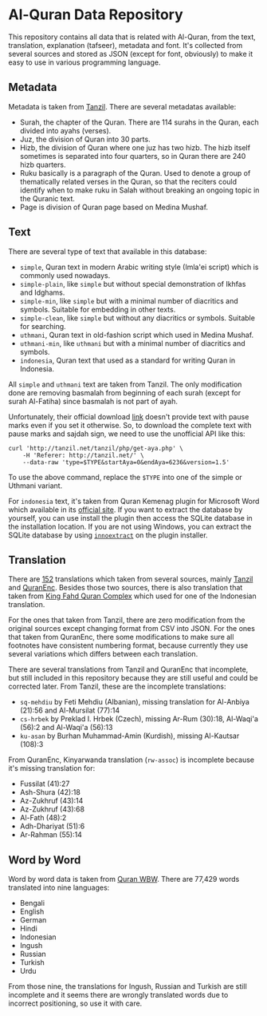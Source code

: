 # Al-Quran Data Repository

This repository contains all data that is related with Al-Quran, from the text, translation, explanation
(tafseer), metadata and font. It's collected from several sources and stored as JSON (except for font,
obviously) to make it easy to use in various programming language.

## Metadata

Metadata is taken from [Tanzil][tanzil-meta]. There are several metadatas available:

- Surah, the chapter of the Quran. There are 114 surahs in the Quran, each divided into ayahs (verses).
- Juz, the division of Quran into 30 parts.
- Hizb, the division of Quran where one juz has two hizb. The hizb itself sometimes is separated into four 
  quarters, so in Quran there are 240 hizb quarters.
- Ruku basically is a paragraph of the Quran. Used to denote a group of thematically related verses in the
  Quran, so that the reciters could identify when to make ruku in Salah without breaking an ongoing topic
  in the Quranic text.
- Page is division of Quran page based on Medina Mushaf.

## Text

There are several type of text that available in this database:

- `simple`, Quran text in modern Arabic writing style (Imla'ei script) which is commonly used nowadays.
- `simple-plain`, like `simple` but without special demonstration of Ikhfas and Idghams.
- `simple-min`, like `simple` but with a minimal number of diacritics and symbols. Suitable for
   embedding in other texts.
- `simple-clean`, like `simple` but without any diacritics or symbols. Suitable for searching.
- `uthmani`, Quran text in old-fashion script which used in Medina Mushaf.
- `uthmani-min`, like `uthmani` but with a minimal number of diacritics and symbols.
- `indonesia`, Quran text that used as a standard for writing Quran in Indonesia.

All `simple` and `uthmani` text are taken from Tanzil. The only modification done are removing basmalah
from beginning of each surah (except for surah Al-Fatiha) since basmalah is not part of ayah.

Unfortunately, their official download [link][tanzil-text-download] doesn't provide text with pause marks 
even if you set it otherwise. So, to download the complete text with pause marks and sajdah sign, we need
to use the unofficial API like this:

```
curl 'http://tanzil.net/tanzil/php/get-aya.php' \
	-H 'Referer: http://tanzil.net/' \
	--data-raw 'type=$TYPE&startAya=0&endAya=6236&version=1.5'
```

To use the above command, replace the `$TYPE` into one of the simple or Uthmani variant.

For `indonesia` text, it's taken from Quran Kemenag plugin for Microsoft Word which available in its
[official site][kemenag-quran]. If you want to extract the database by yourself, you can use install the
plugin then access the SQLite database in the installation location. If you are not using Windows, you can
extract the SQLite database by using [`innoextract`][innoextract] on the plugin installer.

## Translation

There are [152](translation) translations which taken from several sources, mainly [Tanzil][tanzil-trans-download] 
and [QuranEnc][quranenc]. Besides those two sources, there is also translation that taken from
[King Fahd Quran Complex][quran-complex] which used for one of the Indonesian translation.

For the ones that taken from Tanzil, there are zero modification from the original sources except changing
format from CSV into JSON. For the ones that taken from QuranEnc, there some modifications to make sure all
footnotes have consistent numbering format, because currently they use several variations which differs
between each translation.

There are several translations from Tanzil and QuranEnc that incomplete, but still included in this repository
because they are still useful and could be corrected later. From Tanzil, these are the incomplete translations:

- `sq-mehdiu` by Feti Mehdiu (Albanian), missing translation for Al-Anbiya (21):56 and Al-Mursilat (77):14
- `cs-hrbek` by Preklad I. Hrbek (Czech), missing Ar-Rum (30):18, Al-Waqi'a (56):2 and Al-Waqi'a (56):13
- `ku-asan` by Burhan Muhammad-Amin (Kurdish), missing Al-Kautsar (108):3

From QuranEnc, Kinyarwanda translation (`rw-assoc`) is incomplete because it's missing translation for:

- Fussilat (41):27
- Ash-Shura (42):18
- Az-Zukhruf (43):14
- Az-Zukhruf (43):68
- Al-Fath (48):2
- Adh-Dhariyat (51):6
- Ar-Rahman (55):14

## Word by Word

Word by word data is taken from [Quran WBW][quranwbw]. There are 77,429 words translated into nine languages:

- Bengali
- English
- German
- Hindi
- Indonesian
- Ingush
- Russian
- Turkish
- Urdu

From those nine, the translations for Ingush, Russian and Turkish are still incomplete and it seems there are
wrongly translated words due to incorrect positioning, so use it with care.

[tanzil-meta]: http://tanzil.net/docs/quran_metadata
[tanzil-text-download]: http://tanzil.net/pub/download/download.htm
[tanzil-trans-download]: http://tanzil.net/trans/
[quranenc]: https://quranenc.com/en/home
[quran-complex]: https://qurancomplex.gov.sa/kfgqpc-quran-translate/
[quranwbw]: https://quranwbw.com/
[kemenag-quran]: https://lajnah.kemenag.go.id/unduhan/category/1-qkiw
[innoextract]: https://constexpr.org/innoextract/